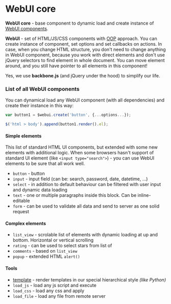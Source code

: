 WebUI core
====

**WebUI core** - base component to dynamic load and create instance of [WebUI components](https://github.com/webui/).

**WebUI** - set of HTML/JS/CSS components with [OOP](http://en.wikipedia.org/wiki/Object-oriented_programming) approach.
You can create instance of component, set options and set callbacks on actions. In case, when you change HTML structure,
you don't need to change anything in WebUI component, because you work with direct elements and don't use jQuery selectors to
find element in whole document. You can move element around, and you still have pointer to all elements
in this component!

Yes, we use **backbone.js** (and jQuery under the hood) to simplify our life.


### List of all WebUI components

You can dynamical load any WebUI component (with all dependencies) and create their instance in this way:

```javascript
var button1 = $webui.create('button', {...options...});

$('html > body').append(button1.render().el);
```

#### Simple elements

This list of standard HTML UI components, but extended with some new elements with additional logic.
When some browsers hasn't support of standard UI element (like ``<input type="search">``) - you can use
WebUI elements to be sure that all work well.

 * ``button`` - button
 * ``input`` - input field (can be: search, password, date, datetime, ...)
 * ``select`` - in addition to default behaviour can be filtered with user input and dynamic data loading
 * ``text`` - one or multiple paragraphs inside this block. Can be inline-editable
 * ``form`` - can be used to validate all data and send to server as one solid request

#### Complex elements

 * ``list_view`` - scrolable list of elements with dynamic loading at up and bottom. Horizontal or vertical scrolling
 * ``rating`` - can be used to select stars from list of
 * ``comments`` - based on ``list_view``
 * ``popup`` - extended HTML ``alert()``

#### Tools

 * [template](/webui/template) - render templates in our special hierarchical style _(like Python)_
 * ``load_js`` - load any js script and execute
 * ``load_css`` - load any css and apply
 * ``load_file`` - load any file from remote server
